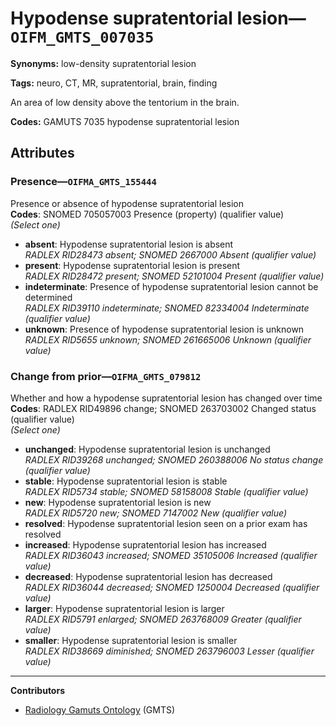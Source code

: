 # Hypodense supratentorial lesion—`OIFM_GMTS_007035`

**Synonyms:** low-density supratentorial lesion

**Tags:** neuro, CT, MR, supratentorial, brain, finding

An area of low density above the tentorium in the brain.

**Codes:** GAMUTS 7035 hypodense supratentorial lesion

## Attributes

### Presence—`OIFMA_GMTS_155444`

Presence or absence of hypodense supratentorial lesion  
**Codes**: SNOMED 705057003 Presence (property) (qualifier value)  
*(Select one)*

- **absent**: Hypodense supratentorial lesion is absent  
_RADLEX RID28473 absent; SNOMED 2667000 Absent (qualifier value)_
- **present**: Hypodense supratentorial lesion is present  
_RADLEX RID28472 present; SNOMED 52101004 Present (qualifier value)_
- **indeterminate**: Presence of hypodense supratentorial lesion cannot be determined  
_RADLEX RID39110 indeterminate; SNOMED 82334004 Indeterminate (qualifier value)_
- **unknown**: Presence of hypodense supratentorial lesion is unknown  
_RADLEX RID5655 unknown; SNOMED 261665006 Unknown (qualifier value)_

### Change from prior—`OIFMA_GMTS_079812`

Whether and how a hypodense supratentorial lesion has changed over time  
**Codes**: RADLEX RID49896 change; SNOMED 263703002 Changed status (qualifier value)  
*(Select one)*

- **unchanged**: Hypodense supratentorial lesion is unchanged  
_RADLEX RID39268 unchanged; SNOMED 260388006 No status change (qualifier value)_
- **stable**: Hypodense supratentorial lesion is stable  
_RADLEX RID5734 stable; SNOMED 58158008 Stable (qualifier value)_
- **new**: Hypodense supratentorial lesion is new  
_RADLEX RID5720 new; SNOMED 7147002 New (qualifier value)_
- **resolved**: Hypodense supratentorial lesion seen on a prior exam has resolved  
- **increased**: Hypodense supratentorial lesion has increased  
_RADLEX RID36043 increased; SNOMED 35105006 Increased (qualifier value)_
- **decreased**: Hypodense supratentorial lesion has decreased  
_RADLEX RID36044 decreased; SNOMED 1250004 Decreased (qualifier value)_
- **larger**: Hypodense supratentorial lesion is larger  
_RADLEX RID5791 enlarged; SNOMED 263768009 Greater (qualifier value)_
- **smaller**: Hypodense supratentorial lesion is smaller  
_RADLEX RID38669 diminished; SNOMED 263796003 Lesser (qualifier value)_

---

**Contributors**

- [Radiology Gamuts Ontology](https://gamuts.net/) (GMTS)